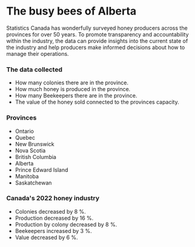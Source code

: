 # The busy bees of Alberta

Statistics Canada has wonderfully surveyed honey producers across the provinces for over 50 years. To promote transparency and accountability within the industry, the data can provide insights into the current state of the industry and help producers make informed decisions about how to manage their operations.

### The data collected
 
- How many colonies there are in the province.
- How much honey is produced in the province.
- How many Beekeepers there are in the province.
- The value of the honey sold connected to the provinces capacity.

### Provinces

- Ontario
- Quebec
- New Brunswick
- Nova Scotia
- British Columbia
- Alberta
- Prince Edward Island
- Manitoba
- Saskatchewan

### Canada's 2022 honey industry

- Colonies decreased by 8 %.
- Production decreased by 16 %.
- Production by colony decreased by 8 %.
- Beekeepers increased by 3 %.
- Value decreased by 6 %.

